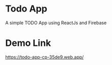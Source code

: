 # Todo App

A simple TODO App using ReactJs and Firebase

# Demo Link

https://todo-app-cp-35de9.web.app/

